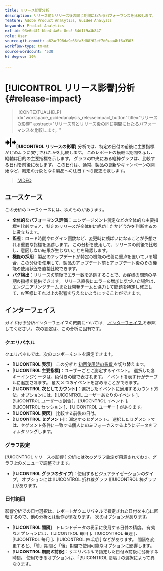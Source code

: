 ```yaml
---
title: リリース影響分析
description: リリース前とリリース後の同じ期間にわたるパフォーマンスを比較します。
feature: Adobe Product Analytics, Guided Analysis
keywords: Product Analytics
exl-id: 93e6e4f1-bbe4-4a6c-8ec3-54d1f9a8b847
role: User
source-git-commit: a62ac798da9d66fa3d88262ef7d04aa4bf6a3303
workflow-type: tm+mt
source-wordcount: '530'
ht-degree: 10%

---
```


# [!UICONTROL リリース影響]分析 {#release-impact}

<!-- markdownlint-disable MD034 -->

>[!CONTEXTUALHELP]
>id="workspace_guidedanalysis_releaseimpact_button"
>title="リリースの影響"
>abstract="リリース前とリリース後の同じ期間にわたるパフォーマンスを比較します。"

<!-- markdownlint-enable MD034 -->

![ リリース ](/help/assets/icons/Release.svg)**[!UICONTROL リリースの影響]** 分析では、特定の日付の前後に主要指標がどのように実行されたかを比較します。 このレポートの横軸は期間を示し、縦軸は目的の主要指標を示します。 グラフの中央にある縦棒グラフは、比較する日付を前後に表します。 この日付は、通常、製品の更新やキャンペーンの開始など、測定の対象となる製品への注目すべき変更を表します。

>[!VIDEO](https://video.tv.adobe.com/v/3421665/?learn=on)

## ユースケース

この分析のユースケースには、次のものがあります。

* **全体的なパフォーマンス評価：** エンゲージメント測定などの全体的な主要指標を比較すると、特定のリリースが全体的に成功したかどうかを判断するのに役立ちます。
* **監視**：ロード時間やログイン回数など、変更時に横ばいになることが予想される重要な指標を追跡します。 この分析を使用して、リリースの前後で比較し、意図しない結果が生じないことを確認します。
* **機能の採用**：製品のアップデートが特定の機能の改善に重点を置いている場合、この分析を使用して、製品のアップデート前とアップデート後のその機能の使用状況を直接比較できます。
* **バグ検出**：リリースの前後でエラー数を追跡することで、お客様の問題の早期の指標を提供できます。 リリース直後にエラーの増加に気づいた場合は、エンジニアリングチームまたは開発チームと協力して問題を特定し修正して、お客様にそれ以上の影響を与えないようにすることができます。

## インターフェイス

ガイド付き分析インターフェイスの概要については、[ インターフェイス ](../overview.md#interface) を参照してください。 次の設定は、この分析に固有です。

### クエリパネル

クエリパネルでは、次のコンポーネントを設定できます。

* **[!UICONTROL 表示]**：この分析と [ 初回使用時の影響 ](first-use-impact.md) を切り替えます。
* **[!UICONTROL 主要指標]**：ユーザーごとに測定するイベント。 選択した各キーインジケータは、色付きの線で表されます。 イベントを表す行がテーブルに追加されます。 最大 3 つのイベントを含めることができます。
* **[!UICONTROL 次としてカウント]**：選択したイベントに適用するカウント方法。オプションには、[!UICONTROL  ユーザーあたりのイベント ]、[!UICONTROL  ユーザーの割合 ]、[!UICONTROL  イベント ]、[!UICONTROL  セッション ]、[!UICONTROL  ユーザー ] があります。
* **[!UICONTROL 要因]**：比較する前後の日付。
* **[!UICONTROL セグメント]**：測定するセグメント。 選択したセグメントでは、セグメント条件に一致する個人にのみフォーカスするようにデータをフィルタリングします。

### グラフ設定

[!UICONTROL  リリースの影響 ] 分析には次のグラフ設定が用意されており、グラフ上のメニューで調整できます。

* **[!UICONTROL グラフのタイプ]**：使用するビジュアライゼーションのタイプ。 オプションには [!UICONTROL  折れ線グラフ ][!UICONTROL  棒グラフ ] があります。

### 日付範囲

影響分析での日付選択は、レポートがクエリパネルで指定された日付を中心に回転するので、他の分析とは動作が異なります。 次のオプションがあります。

* **[!UICONTROL 間隔]**：トレンドデータの表示に使用する日付の精度。 有効なオプションには、[!UICONTROL  毎日 ]、[!UICONTROL  毎週 ]、[!UICONTROL  毎月 ]、[!UICONTROL  四半期 ] などがあります。 間隔を変更すると、「前」期間と「後」期間で使用可能なオプションに影響します。
* **[!UICONTROL 期間の前後]**：クエリパネルで指定した日付の前後に分析する時間。 使用できるオプションは、「[!UICONTROL  間隔 ] の選択によって異なります。


<!--
## Example

See below for an example of the analysis.

![Release impact](../assets/release-impact.png)

-->
